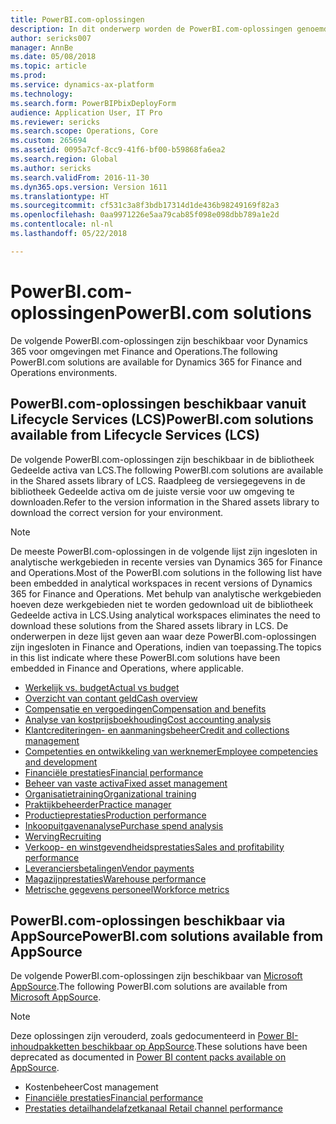 ```yaml
---
title: PowerBI.com-oplossingen
description: In dit onderwerp worden de PowerBI.com-oplossingen genoemd die beschikbaar zijn en wordt aangegeven waar u meer informatie over de oplossingen kunt vinden.
author: sericks007
manager: AnnBe
ms.date: 05/08/2018
ms.topic: article
ms.prod: 
ms.service: dynamics-ax-platform
ms.technology: 
ms.search.form: PowerBIPbixDeployForm
audience: Application User, IT Pro
ms.reviewer: sericks
ms.search.scope: Operations, Core
ms.custom: 265694
ms.assetid: 0095a7cf-8cc9-41f6-bf00-b59868fa6ea2
ms.search.region: Global
ms.author: sericks
ms.search.validFrom: 2016-11-30
ms.dyn365.ops.version: Version 1611
ms.translationtype: HT
ms.sourcegitcommit: cf531c3a8f3bdb17314d1de436b98249169f82a3
ms.openlocfilehash: 0aa9971226e5aa79cab85f098e098dbb789a1e2d
ms.contentlocale: nl-nl
ms.lasthandoff: 05/22/2018

---
```


# <a name="powerbicom-solutions"></a><span data-ttu-id="7afa0-103">PowerBI.com-oplossingen</span><span class="sxs-lookup"><span data-stu-id="7afa0-103">PowerBI.com solutions</span></span>
<span data-ttu-id="7afa0-104">De volgende PowerBI.com-oplossingen zijn beschikbaar voor Dynamics 365 voor omgevingen met Finance and Operations.</span><span class="sxs-lookup"><span data-stu-id="7afa0-104">The following PowerBI.com solutions are available for Dynamics 365 for Finance and Operations environments.</span></span> 

## <a name="powerbicom-solutions-available-from-lifecycle-services-lcs"></a><span data-ttu-id="7afa0-105">PowerBI.com-oplossingen beschikbaar vanuit Lifecycle Services (LCS)</span><span class="sxs-lookup"><span data-stu-id="7afa0-105">PowerBI.com solutions available from Lifecycle Services (LCS)</span></span>

<span data-ttu-id="7afa0-106">De volgende PowerBI.com-oplossingen zijn beschikbaar in de bibliotheek Gedeelde activa van LCS.</span><span class="sxs-lookup"><span data-stu-id="7afa0-106">The following PowerBI.com solutions are available in the Shared assets library of LCS.</span></span> <span data-ttu-id="7afa0-107">Raadpleeg de versiegegevens in de bibliotheek Gedeelde activa om de juiste versie voor uw omgeving te downloaden.</span><span class="sxs-lookup"><span data-stu-id="7afa0-107">Refer to the version information in the Shared assets library to download the correct version for your environment.</span></span> 

> [!Note]
> <span data-ttu-id="7afa0-108">De meeste PowerBI.com-oplossingen in de volgende lijst zijn ingesloten in analytische werkgebieden in recente versies van Dynamics 365 for Finance and Operations.</span><span class="sxs-lookup"><span data-stu-id="7afa0-108">Most of the PowerBI.com solutions in the following list have been embedded in analytical workspaces in recent versions of Dynamics 365 for Finance and Operations.</span></span> <span data-ttu-id="7afa0-109">Met behulp van analytische werkgebieden hoeven deze werkgebieden niet te worden gedownload uit de bibliotheek Gedeelde activa in LCS.</span><span class="sxs-lookup"><span data-stu-id="7afa0-109">Using analytical workspaces eliminates the need to download these solutions from the Shared assets library in LCS.</span></span> <span data-ttu-id="7afa0-110">De onderwerpen in deze lijst geven aan waar deze PowerBI.com-oplossingen zijn ingesloten in Finance and Operations, indien van toepassing.</span><span class="sxs-lookup"><span data-stu-id="7afa0-110">The topics in this list indicate where these PowerBI.com solutions have been embedded in Finance and Operations, where applicable.</span></span> 

- [<span data-ttu-id="7afa0-111">Werkelijk vs. budget</span><span class="sxs-lookup"><span data-stu-id="7afa0-111">Actual vs budget</span></span>](ledger-budgets-power-bi.md)
- [<span data-ttu-id="7afa0-112">Overzicht van contant geld</span><span class="sxs-lookup"><span data-stu-id="7afa0-112">Cash overview</span></span>](../../financials/cash-bank-management/Cash-Overview-Power-BI-content.md)
- [<span data-ttu-id="7afa0-113">Compensatie en vergoedingen</span><span class="sxs-lookup"><span data-stu-id="7afa0-113">Compensation and benefits</span></span>](compensation-and-benefits-analysis-power-bi-content-pack.md)   
- [<span data-ttu-id="7afa0-114">Analyse van kostprijsboekhouding</span><span class="sxs-lookup"><span data-stu-id="7afa0-114">Cost accounting analysis</span></span>](cost-accounting-analysis-content-pack.md) 
- [<span data-ttu-id="7afa0-115">Klantcrediteringen- en aanmaningsbeheer</span><span class="sxs-lookup"><span data-stu-id="7afa0-115">Credit and collections management</span></span>](../../financials/accounts-receivable/credit-collections-power-bi.md)
- [<span data-ttu-id="7afa0-116">Competenties en ontwikkeling van werknemer</span><span class="sxs-lookup"><span data-stu-id="7afa0-116">Employee competencies and development</span></span>](employee-competencies-and-development-analysis-power-bi-content-pack.md) 
- [<span data-ttu-id="7afa0-117">Financiële prestaties</span><span class="sxs-lookup"><span data-stu-id="7afa0-117">Financial performance</span></span>](financial-performance-power-bi-content-pack.md)
- [<span data-ttu-id="7afa0-118">Beheer van vaste activa</span><span class="sxs-lookup"><span data-stu-id="7afa0-118">Fixed asset management</span></span>](../../financials/fixed-assets/Fixed-asset-management-workspace.md)
- [<span data-ttu-id="7afa0-119">Organisatietraining</span><span class="sxs-lookup"><span data-stu-id="7afa0-119">Organizational training</span></span>](organizational-training-analysis-power-bi-content-pack.md) 
- [<span data-ttu-id="7afa0-120">Praktijkbeheerder</span><span class="sxs-lookup"><span data-stu-id="7afa0-120">Practice manager</span></span>](practice-manager-power-bi.md)
- [<span data-ttu-id="7afa0-121">Productieprestaties</span><span class="sxs-lookup"><span data-stu-id="7afa0-121">Production performance</span></span>](production-performance-power-bi.md)
- [<span data-ttu-id="7afa0-122">Inkoopuitgavenanalyse</span><span class="sxs-lookup"><span data-stu-id="7afa0-122">Purchase spend analysis</span></span>](purchase-content-pack-for-power-bi.md) 
- [<span data-ttu-id="7afa0-123">Werving</span><span class="sxs-lookup"><span data-stu-id="7afa0-123">Recruiting</span></span>](recruiting-analysis-power-bi-content-pack.md)
- [<span data-ttu-id="7afa0-124">Verkoop- en winstgevendheidsprestaties</span><span class="sxs-lookup"><span data-stu-id="7afa0-124">Sales and profitability performance</span></span>](sales-profitability-performance-content-pack.md)
- [<span data-ttu-id="7afa0-125">Leveranciersbetalingen</span><span class="sxs-lookup"><span data-stu-id="7afa0-125">Vendor payments</span></span>](../../financials/accounts-payable/Vendor-payments-workspace.md)
- [<span data-ttu-id="7afa0-126">Magazijnprestaties</span><span class="sxs-lookup"><span data-stu-id="7afa0-126">Warehouse performance</span></span>](warehouse-power-bi-content.md)
- [<span data-ttu-id="7afa0-127">Metrische gegevens personeel</span><span class="sxs-lookup"><span data-stu-id="7afa0-127">Workforce metrics</span></span>](workforce-analysis-power-bi-content-pack.md)  

## <a name="powerbicom-solutions-available-from-appsource"></a><span data-ttu-id="7afa0-128">PowerBI.com-oplossingen beschikbaar via AppSource</span><span class="sxs-lookup"><span data-stu-id="7afa0-128">PowerBI.com solutions available from AppSource</span></span>

<span data-ttu-id="7afa0-129">De volgende PowerBI.com-oplossingen zijn beschikbaar van [Microsoft AppSource](https://appsource.microsoft.com).</span><span class="sxs-lookup"><span data-stu-id="7afa0-129">The following PowerBI.com solutions are available from [Microsoft AppSource](https://appsource.microsoft.com).</span></span>

> [!Note]
> <span data-ttu-id="7afa0-130">Deze oplossingen zijn verouderd, zoals gedocumenteerd in [Power BI-inhoudpakketten beschikbaar op AppSource](../migration-upgrade/deprecated-features.md#power-bi-content-packs-available-on-appsource).</span><span class="sxs-lookup"><span data-stu-id="7afa0-130">These solutions have been deprecated as documented in [Power BI content packs available on AppSource](../migration-upgrade/deprecated-features.md#power-bi-content-packs-available-on-appsource).</span></span>

- <span data-ttu-id="7afa0-131">Kostenbeheer</span><span class="sxs-lookup"><span data-stu-id="7afa0-131">Cost management</span></span>    
- [<span data-ttu-id="7afa0-132">Financiële prestaties</span><span class="sxs-lookup"><span data-stu-id="7afa0-132">Financial performance</span></span>](financial-performance-power-bi-content-pack.md)
- [<span data-ttu-id="7afa0-133">Prestaties detailhandelafzetkanaal </span><span class="sxs-lookup"><span data-stu-id="7afa0-133">Retail channel performance</span></span>](retail-channel-performance-dashboard-power-bi-data.md) 

